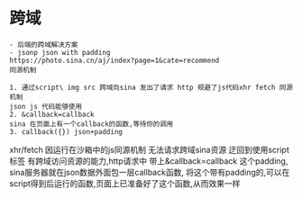 # 跨域
    - 后端的跨域解决方案
    - jsonp json with padding
    https://photo.sina.cn/aj/index?page=1&cate=recommend
    同源机制

    1. 通过script\ img src 跨域向sina 发出了请求 http 规避了js代码xhr fetch 同源机制 
    json js 代码能够使用
    2. &callback=callback
    sina 在页面上有一个callback的函数,等待你的调用
    3. callback({}) json+padding 

 xhr/fetch 因运行在沙箱中的js同源机制 无法请求跨域sina资源
 迂回到使用script标签 有跨域访问资源的能力,http请求中
 带上&callback=callback 这个padding, sina服务器就在json数据外面包一层callback函数,
 将这个带有padding的,可以在script得到后运行的函数,页面上已准备好了这个函数,从而效果一样
